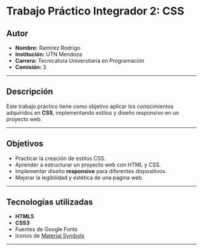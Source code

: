 
# Trabajo Práctico Integrador 2: CSS

## Autor
- **Nombre:** Ramirez Rodrigo  
- **Institución:** UTN Mendoza  
- **Carrera:** Tecnicatura Universitaria en Programación  
- **Comisión:** 3  

---

## Descripción
Este trabajo práctico tiene como objetivo aplicar los conocimientos adquiridos en **CSS**, implementando estilos y diseño responsivo en un proyecto web.

---

## Objetivos
- Practicar la creación de estilos CSS.
- Aprender a estructurar un proyecto web con HTML y CSS.
- Implementar diseño **responsive** para diferentes dispositivos.
- Mejorar la legibilidad y estética de una página web.

---

## Tecnologías utilizadas
- **HTML5**
- **CSS3**
- Fuentes de Google Fonts
- Iconos de [Material Symbols](https://fonts.google.com/icons)

---
